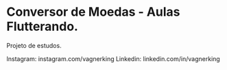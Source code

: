 # Conversor de Moedas - Aulas Flutterando.

Projeto de estudos.

<span>Instagram: instagram.com/vagnerking</span>
<span>Linkedin: linkedin.com/in/vagnerking</span>
